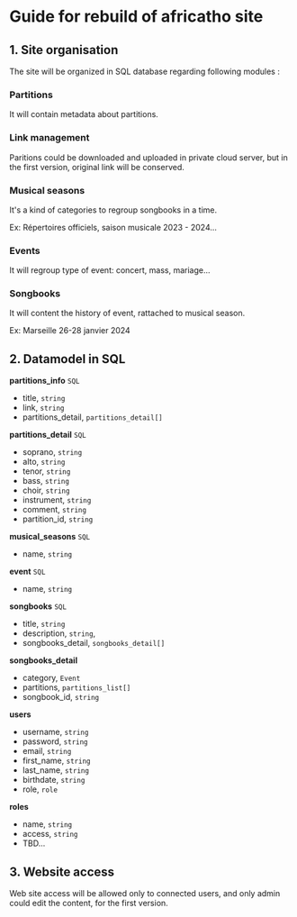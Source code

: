 # Guide for rebuild of africatho site

## 1. Site organisation
The site will be organized in SQL database regarding following modules : 

### Partitions
It will contain metadata about partitions.

### Link management
Paritions could be downloaded and uploaded in private cloud server, but in the first version, original link will be conserved.

### Musical seasons
It's a kind of categories to regroup songbooks in a time. 

Ex: Répertoires officiels, saison musicale 2023 - 2024...

### Events
It will regroup type of event: concert, mass, mariage...

### Songbooks
It will content the history of event, rattached to musical season.

Ex: Marseille 26-28 janvier 2024

## 2. Datamodel in SQL

**partitions_info** `SQL`
- title, `string`
- link, `string`
- partitions_detail, `partitions_detail[]`

**partitions_detail** `SQL`
- soprano, `string`
- alto, `string`
- tenor, `string`
- bass, `string`
- choir, `string`
- instrument, `string`
- comment, `string`
- partition_id, `string`    

**musical_seasons** `SQL`
- name, `string`

**event** `SQL`
- name, `string`

**songbooks** `SQL`
- title, `string`
- description, `string`,
- songbooks_detail, `songbooks_detail[]`

**songbooks_detail**
- category, `Event`
- partitions, `partitions_list[]`
- songbook_id, `string`

**users**
- username, `string`
- password, `string`
- email, `string`
- first_name, `string`
- last_name, `string`
- birthdate, `string`
- role, `role`

**roles**
- name, `string`
- access, `string`
- TBD...

## 3. Website access

Web site access will be allowed only to connected users, and only admin could edit the content, for the first version.
